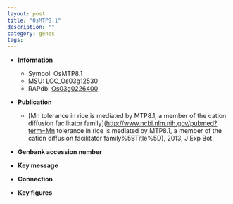 ```yaml
---
layout: post
title: "OsMTP8.1"
description: ""
category: genes
tags: 
---
```


* **Information**  
    + Symbol: OsMTP8.1  
    + MSU: [LOC_Os03g12530](http://rice.plantbiology.msu.edu/cgi-bin/ORF_infopage.cgi?orf=LOC_Os03g12530)  
    + RAPdb: [Os03g0226400](http://rapdb.dna.affrc.go.jp/viewer/gbrowse_details/irgsp1?name=Os03g0226400)  

* **Publication**  
    + [Mn tolerance in rice is mediated by MTP8.1, a member of the cation diffusion facilitator family](http://www.ncbi.nlm.nih.gov/pubmed?term=Mn tolerance in rice is mediated by MTP8.1, a member of the cation diffusion facilitator family%5BTitle%5D), 2013, J Exp Bot.

* **Genbank accession number**  

* **Key message**  

* **Connection**  

* **Key figures**  


